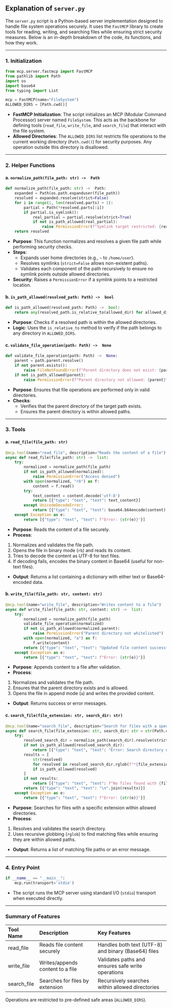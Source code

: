 ## Explanation of `server.py`

The `server.py` script is a Python-based server implementation designed to handle file system operations securely. It uses the `FastMCP` library to create tools for reading, writing, and searching files while ensuring strict security measures. Below is an in-depth breakdown of the code, its functions, and how they work.

---

### **1. Initialization**

```python
from mcp.server.fastmcp import FastMCP
from pathlib import Path
import os
import base64
from typing import List

mcp = FastMCP(name="FileSystem")
ALLOWED_DIRS = [Path.cwd()]
```

- **FastMCP Initialization**: The script initializes an MCP (Modular Command Processor) server named `FileSystem`. This acts as the backbone for defining tools (`read_file`, `write_file`, and `search_file`) that interact with the file system.
- **Allowed Directories**: The `ALLOWED_DIRS` list restricts file operations to the current working directory (`Path.cwd()`) for security purposes. Any operation outside this directory is disallowed.

---

### **2. Helper Functions**

#### **a. `normalize_path(file_path: str) ->  Path`**

```python
def normalize_path(file_path: str) ->  Path:
    expanded = Path(os.path.expanduser(file_path))
    resolved = expanded.resolve(strict=False)
    for i in range(1, len(resolved.parts) + 1):
        partial = Path(*resolved.parts[:i])
        if partial.is_symlink():
            real_partial = partial.resolve(strict=True)
            if not is_path_allowed(real_partial):
                raise PermissionError(f"Symlink target restricted: {real_partial}")
    return resolved
```

- **Purpose**: This function normalizes and resolves a given file path while performing security checks.
- **Steps**:
    - Expands user home directories (e.g., `~` to `/home/user`).
    - Resolves symlinks (`strict=False` allows non-existent paths).
    - Validates each component of the path recursively to ensure no symlink points outside allowed directories.
- **Security**: Raises a `PermissionError` if a symlink points to a restricted location.


#### **b. `is_path_allowed(resolved_path: Path) ->  bool`**

```python
def is_path_allowed(resolved_path: Path) ->  bool:
    return any(resolved_path.is_relative_to(allowed_dir) for allowed_dir in ALLOWED_DIRS)
```

- **Purpose**: Checks if a resolved path is within the allowed directories.
- **Logic**: Uses the `is_relative_to` method to verify if the path belongs to any directory in `ALLOWED_DIRS`.


#### **c. `validate_file_operation(path: Path) ->  None`**

```python
def validate_file_operation(path: Path) ->  None:
    parent = path.parent.resolve()
    if not parent.exists():
        raise FileNotFoundError(f"Parent directory does not exist: {parent}")
    if not is_path_allowed(parent):
        raise PermissionError(f"Parent directory not allowed: {parent}")
```

- **Purpose**: Ensures that file operations are performed only in valid directories.
- **Checks**:
    - Verifies that the parent directory of the target path exists.
    - Ensures the parent directory is within allowed paths.

---

### **3. Tools**

#### **a. `read_file(file_path: str)`**

```python
@mcp.tool(name="read_file", description="Reads the content of a file")
async def read_file(file_path: str) ->  list:
    try:
        normalized = normalize_path(file_path)
        if not is_path_allowed(normalized):
            raise PermissionError("Access denied")
        with open(normalized, "rb") as f:
            content = f.read()
        try:
            text_content = content.decode('utf-8')
            return [{"type": "text", "text": text_content}]
        except UnicodeDecodeError:
            return [{"type": "text", "text": base64.b64encode(content).decode('ascii')}]
    except Exception as e:
        return [{"type": "text", "text": f"Error: {str(e)}"}]
```

- **Purpose**: Reads the content of a file securely.
- **Process**:

1. Normalizes and validates the file path.
2. Opens the file in binary mode (`rb`) and reads its content.
3. Tries to decode the content as UTF-8 for text files.
4. If decoding fails, encodes the binary content in Base64 (useful for non-text files).
- **Output**: Returns a list containing a dictionary with either text or Base64-encoded data.


#### **b. `write_file(file_path: str, content: str)`**

```python
@mcp.tool(name="write_file", description="Writes content to a file")
async def write_file(file_path: str, content: str) ->  list:
    try:
        normalized = normalize_path(file_path)
        validate_file_operation(normalized)
        if not is_path_allowed(normalized.parent):
            raise PermissionError("Parent directory not whitelisted")
        with open(normalized, "a") as f:
            f.write(content)
        return [{"type": "text", "text": "Updated file content successfully"}]
    except Exception as e:
        return [{"type": "text", "text": f"Error: {str(e)}"}]
```

- **Purpose**: Appends content to a file after validation.
- **Process**:

1. Normalizes and validates the file path.
2. Ensures that the parent directory exists and is allowed.
3. Opens the file in append mode (`a`) and writes the provided content.
- **Output**: Returns success or error messages.


#### **c. `search_file(file_extension: str, search_dir: str)`**

```python
@mcp.tool(name="search_file", description="Search for files with a specific extension")
async def search_file(file_extension: str, search_dir: str = str(Path.cwd())) ->   list:
    try:
        resolved_search_dir = normalize_path(search_dir).resolve(strict=True)
        if not is_path_allowed(resolved_search_dir):
            return [{"type": "text", "text": "Error: Search directory not in allowed paths"}]
        results = [
            str(resolved)
            for resolved in resolved_search_dir.rglob(f"*{file_extension}")
            if is_path_allowed(resolved)
        ]
        if not results:
            return [{"type": "text", "text": f"No files found with {file_extension}"}]
        return [{"type": "text", "text": "\n".join(results)}]
    except Exception as e:
        return [{"type": "text", "text": f"Error: {str(e)}"}]
```

- **Purpose**: Searches for files with a specific extension within allowed directories.
- **Process**:

1. Resolves and validates the search directory.
2. Uses recursive globbing (`rglob`) to find matching files while ensuring they are within allowed paths.
- **Output**: Returns a list of matching file paths or an error message.

---

### **4. Entry Point**

```python
if __name__ == "__main__":
    mcp.run(transport='stdio')
```

- The script runs the MCP server using standard I/O (`stdio`) transport when executed directly.

---

### Summary of Features

| Tool Name | Description | Key Features |
| :-- | :-- | :-- |
| read_file | Reads file content securely | Handles both text (UTF-8) and binary (Base64) files |
| write_file | Writes/appends content to a file | Validates paths and ensures safe write operations |
| search_file | Searches for files by extension | Recursively searches within allowed directories |

Operations are restricted to pre-defined safe areas (`ALLOWED_DIRS`).

